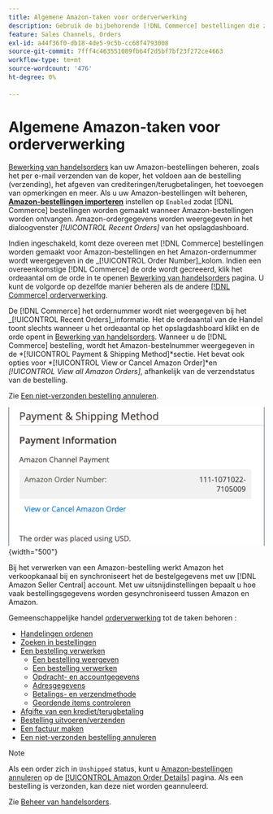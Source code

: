 ```yaml
---
title: Algemene Amazon-taken voor orderverwerking
description: Gebruik de bijbehorende [!DNL Commerce] bestellingen die zijn gemaakt voor Amazon bestellingen om orderactiviteiten en verwerking in de [!UICONTROL Commerce] Admin.
feature: Sales Channels, Orders
exl-id: a44f36f0-db18-4de5-9c5b-cc68f4793008
source-git-commit: 7fff4c463551089fb64f2d5bf7bf23f272ce4663
workflow-type: tm+mt
source-wordcount: '476'
ht-degree: 0%

---
```


# Algemene Amazon-taken voor orderverwerking

[Bewerking van handelsorders](https://experienceleague.adobe.com/docs/commerce-admin/stores-sales/order-management/orders/order-processing.html#process-an-order) kan uw Amazon-bestellingen beheren, zoals het per e-mail verzenden van de koper, het voldoen aan de bestelling (verzending), het afgeven van crediteringen/terugbetalingen, het toevoegen van opmerkingen en meer. Als u uw Amazon-bestellingen wilt beheren, [**Amazon-bestellingen importeren**](./order-settings.md) instellen op `Enabled` zodat [!DNL Commerce] bestellingen worden gemaakt wanneer Amazon-bestellingen worden ontvangen. Amazon-ordergegevens worden weergegeven in het dialoogvenster *[!UICONTROL Recent Orders]* van het opslagdashboard.

Indien ingeschakeld, komt deze overeen met [!DNL Commerce] bestellingen worden gemaakt voor Amazon-bestellingen en het Amazon-ordernummer wordt weergegeven in de _[!UICONTROL Order Number]_kolom. Indien een overeenkomstige [!DNL Commerce] de orde wordt gecreeerd, klik het ordeaantal om de orde in te openen [Bewerking van handelsorders](https://experienceleague.adobe.com/docs/commerce-admin/stores-sales/order-management/orders/order-processing.html#process-an-order) pagina. U kunt de volgorde op dezelfde manier beheren als de andere [[!DNL Commerce] orderverwerking](https://experienceleague.adobe.com/docs/commerce-admin/stores-sales/order-management/orders/order-processing.html#process-an-order).

De [!DNL Commerce] het ordernummer wordt niet weergegeven bij het _[!UICONTROL Recent Orders]_informatie. Het de ordeaantal van de Handel toont slechts wanneer u het ordeaantal op het opslagdashboard klikt en de orde opent in [Bewerking van handelsorders](https://experienceleague.adobe.com/docs/commerce-admin/stores-sales/order-management/orders/order-processing.html#process-an-order). Wanneer u de [!DNL Commerce] bestelling, wordt het Amazon-bestelnummer weergegeven in de *[!UICONTROL Payment & Shipping Method]*sectie. Het bevat ook opties voor *[!UICONTROL View or Cancel Amazon Order]*en *[!UICONTROL View all Amazon Orders]*, afhankelijk van de verzendstatus van de bestelling.

Zie [Een niet-verzonden bestelling annuleren](./cancel-unshipped-order.md).

![Amazon Order info in the Commerce order](assets/amazon-order-number-payment-info.png){width="500"}

Bij het verwerken van een Amazon-bestelling werkt Amazon het verkoopkanaal bij en synchroniseert het de bestelgegevens met uw [!DNL Amazon Seller Central] account. Met uw uitsnijdinstellingen bepaalt u hoe vaak bestellingsgegevens worden gesynchroniseerd tussen Amazon en Amazon.

Gemeenschappelijke handel [orderverwerking](https://experienceleague.adobe.com/docs/commerce-admin/stores-sales/order-management/orders/order-processing.html#process-an-order) tot de taken behoren :

- [Handelingen ordenen](https://experienceleague.adobe.com/docs/commerce-admin/stores-sales/order-management/orders/orders.html#actions)
- [Zoeken in bestellingen](https://experienceleague.adobe.com/docs/commerce-admin/stores-sales/order-management/orders/orders.html#order-search)
- [Een bestelling verwerken](https://experienceleague.adobe.com/docs/commerce-admin/stores-sales/order-management/orders/order-processing.html#process-an-order)
   - [Een bestelling weergeven](https://experienceleague.adobe.com/docs/commerce-admin/stores-sales/order-management/orders/order-processing.html#process-an-order#view-an-order)
   - [Een bestelling verwerken](https://experienceleague.adobe.com/docs/commerce-admin/stores-sales/order-management/orders/order-processing.html#process-an-order#process-an-order)
   - [Opdracht- en accountgegevens](https://experienceleague.adobe.com/docs/commerce-admin/stores-sales/order-management/orders/order-processing.html#process-an-order#order-and-account-information)
   - [Adresgegevens](https://experienceleague.adobe.com/docs/commerce-admin/stores-sales/order-management/orders/order-processing.html#process-an-order#address-information)
   - [Betalings- en verzendmethode](https://experienceleague.adobe.com/docs/commerce-admin/stores-sales/order-management/orders/order-processing.html#process-an-order#payment--shipping-method)
   - [Geordende items controleren](https://experienceleague.adobe.com/docs/commerce-admin/stores-sales/order-management/orders/order-processing.html#process-an-order#review-items-ordered)
- [Afgifte van een krediet/terugbetaling](https://experienceleague.adobe.com/docs/commerce-admin/stores-sales/order-management/credit-memos/credit-memo-create.html)
- [Bestelling uitvoeren/verzenden](https://experienceleague.adobe.com/docs/commerce-admin/stores-sales/order-management/shipments.html#create-a-shipment)
- [Een factuur maken](https://experienceleague.adobe.com/docs/commerce-admin/stores-sales/order-management/invoices.html#create-an-invoice)
- [Een niet-verzonden bestelling annuleren](./cancel-unshipped-order.md)

>[!NOTE]
>
>Als een order zich in `Unshipped` status, kunt u [Amazon-bestellingen annuleren](./cancel-unshipped-order.md) op de [[!UICONTROL Amazon Order Details]](./amazon-order-details.md) pagina. Als een bestelling is verzonden, kan deze niet worden geannuleerd.

Zie [Beheer van handelsorders](https://experienceleague.adobe.com/docs/commerce-admin/stores-sales/introduction.html#order-management-and-operations).
